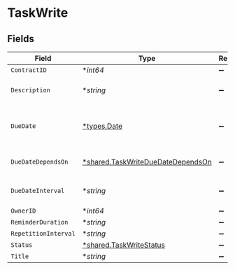 # TaskWrite


## Fields

| Field                                                                                        | Type                                                                                         | Required                                                                                     | Description                                                                                  | Example                                                                                      |
| -------------------------------------------------------------------------------------------- | -------------------------------------------------------------------------------------------- | -------------------------------------------------------------------------------------------- | -------------------------------------------------------------------------------------------- | -------------------------------------------------------------------------------------------- |
| `ContractID`                                                                                 | **int64*                                                                                     | :heavy_minus_sign:                                                                           | N/A                                                                                          | 1                                                                                            |
| `Description`                                                                                | **string*                                                                                    | :heavy_minus_sign:                                                                           | N/A                                                                                          | Lorem ipsum dolor sit amet.                                                                  |
| `DueDate`                                                                                    | [*types.Date](../../types/date.md)                                                           | :heavy_minus_sign:                                                                           | Will be overwritten if `due_date_depends_on` and `due_date_interval` are passed              | 2021-12-31                                                                                   |
| `DueDateDependsOn`                                                                           | [*shared.TaskWriteDueDateDependsOn](../../../pkg/models/shared/taskwriteduedatedependson.md) | :heavy_minus_sign:                                                                           | Will only be accepted if you pass a `contract_id`                                            | end_date                                                                                     |
| `DueDateInterval`                                                                            | **string*                                                                                    | :heavy_minus_sign:                                                                           | Will only be accepted if you pass a `contract_id`                                            | -P10D                                                                                        |
| `OwnerID`                                                                                    | **int64*                                                                                     | :heavy_minus_sign:                                                                           | N/A                                                                                          | 1                                                                                            |
| `ReminderDuration`                                                                           | **string*                                                                                    | :heavy_minus_sign:                                                                           | N/A                                                                                          | P1M                                                                                          |
| `RepetitionInterval`                                                                         | **string*                                                                                    | :heavy_minus_sign:                                                                           | N/A                                                                                          | P1Y                                                                                          |
| `Status`                                                                                     | [*shared.TaskWriteStatus](../../../pkg/models/shared/taskwritestatus.md)                     | :heavy_minus_sign:                                                                           | N/A                                                                                          | accomplished                                                                                 |
| `Title`                                                                                      | **string*                                                                                    | :heavy_minus_sign:                                                                           | N/A                                                                                          | My task                                                                                      |